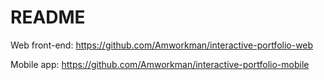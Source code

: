 # README

Web front-end: https://github.com/Amworkman/interactive-portfolio-web

Mobile app: https://github.com/Amworkman/interactive-portfolio-mobile